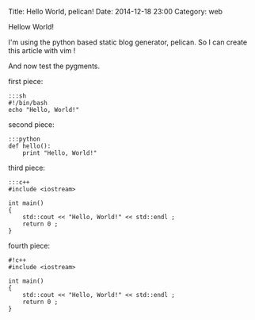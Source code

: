 Title: Hello World, pelican!
Date: 2014-12-18 23:00
Category: web

Hellow World!

I'm using the python based static blog generator, pelican.
So I can create this article with vim !

And now test the pygments.

first piece:
	
    :::sh
    #!/bin/bash
    echo "Hello, World!"

second piece:

    :::python
    def hello():
	    print "Hello, World!"

third piece:

    :::c++
    #include <iostream>

    int main()
    {
	    std::cout << "Hello, World!" << std::endl ;
	    return 0 ;
    }

fourth piece:
	
    #!c++
    #include <iostream>

    int main()
    {
        std::cout << "Hello, World!" << std::endl ;
        return 0 ;
    }
	
